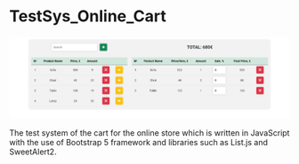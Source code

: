 # TestSys_Online_Cart

![App Screenshot](/img/screenshot.PNG)

The test system of the cart for the online store which is written in JavaScript with the use of Bootstrap 5 framework and libraries such as List.js and SweetAlert2.
